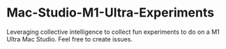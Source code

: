 # Mac-Studio-M1-Ultra-Experiments
Leveraging collective intelligence to collect fun experiments to do on a M1 Ultra Mac Studio. Feel free to create issues.
